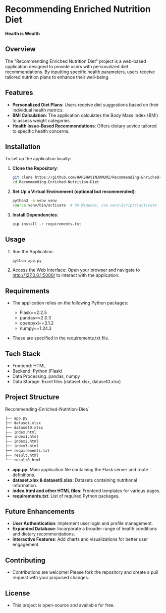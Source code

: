 # Recommending Enriched Nutrition Diet

**Health is Wealth**

## Overview

The "Recommending Enriched Nutrition Diet" project is a web-based application designed to provide users with personalized diet recommendations. By inputting specific health parameters, users receive tailored nutrition plans to enhance their well-being.

## Features

- **Personalized Diet Plans**: Users receive diet suggestions based on their individual health metrics.
- **BMI Calculation**: The application calculates the Body Mass Index (BMI) to assess weight categories.
- **Health Issue-Based Recommendations**: Offers dietary advice tailored to specific health concerns.

## Installation

To set up the application locally:

1. **Clone the Repository**:
   ```bash
   git clone https://github.com/HARSHAVINJAMURI/Recommending-Enriched-Nutrition-Diet.git
   cd Recommending-Enriched-Nutrition-Diet
2. **Set Up a Virtual Environment (optional but recommended)**:
   ```bash
   python3 -m venv venv
   source venv/bin/activate  # On Windows, use venv\Scripts\activate
3. **Install Dependencies**:
   ```bash
   pip install -r requirements.txt
   
## Usage
1. Run the Application:
   ```bash
   python app.py
    ```
2. Access the Web Interface: Open your browser and navigate to http://127.0.0.1:5000/ to interact with the application.

## Requirements
- The application relies on the following Python packages:

  - Flask==2.2.5
  - pandas==2.0.3
  - openpyxl==3.1.2
  - numpy==1.24.3
- These are specified in the requirements.txt file.

## Tech Stack
- Frontend: HTML
- Backend: Python (Flask)
- Data Processing: pandas, numpy
- Data Storage: Excel files (dataset.xlsx, dataset0.xlsx)
  
## Project Structure
Recommending-Enriched-Nutrition-Diet/
```bash
├── app.py
├── dataset.xlsx
├── dataset0.xlsx
├── index.html
├── index1.html
├── index2.html
├── index3.html
├── requirements.txt
├── result.html
└── result0.html
```
- **app.py**: Main application file containing the Flask server and route definitions.
- **dataset.xlsx & dataset0.xlsx**: Datasets containing nutritional information.
- **index.html and other HTML files**: Frontend templates for various pages.
- **requirements.txt**: List of required Python packages.

## Future Enhancements
- **User Authentication**: Implement user login and profile management.
- **Expanded Database**: Incorporate a broader range of health conditions and dietary recommendations.
- **Interactive Features**: Add charts and visualizations for better user engagement.
## Contributing
- Contributions are welcome! Please fork the repository and create a pull request with your proposed changes.

## License
- This project is open-source and available for free.
